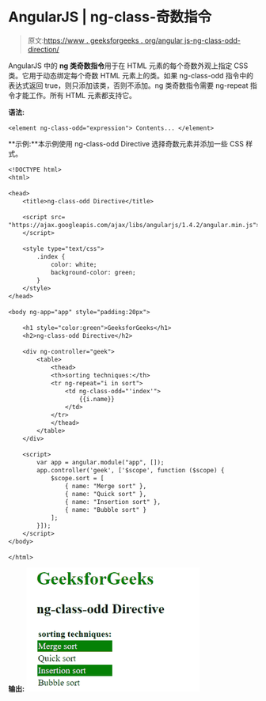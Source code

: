 # AngularJS | ng-class-奇数指令

> 原文:[https://www . geeksforgeeks . org/angular js-ng-class-odd-direction/](https://www.geeksforgeeks.org/angularjs-ng-class-odd-directive/)

AngularJS 中的 **ng 类奇数指令**用于在 HTML 元素的每个奇数外观上指定 CSS 类。它用于动态绑定每个奇数 HTML 元素上的类。如果 ng-class-odd 指令中的表达式返回 true，则只添加该类，否则不添加。ng 类奇数指令需要 ng-repeat 指令才能工作。所有 HTML 元素都支持它。

**语法:**

```
<element ng-class-odd="expression"> Contents... </element> 
```

**示例:**本示例使用 ng-class-odd Directive 选择奇数元素并添加一些 CSS 样式。

```
<!DOCTYPE html>
<html>

<head>
    <title>ng-class-odd Directive</title>

    <script src=
"https://ajax.googleapis.com/ajax/libs/angularjs/1.4.2/angular.min.js">
    </script>

    <style type="text/css">
        .index {
            color: white;
            background-color: green;
        }
    </style>
</head>

<body ng-app="app" style="padding:20px">

    <h1 style="color:green">GeeksforGeeks</h1>
    <h2>ng-class-odd Directive</h2>

    <div ng-controller="geek">
        <table>
            <thead>
            <th>sorting techniques:</th>
            <tr ng-repeat="i in sort">
                <td ng-class-odd="'index'">
                    {{i.name}}
                </td>
            </tr>
            </thead>
        </table>
    </div>

    <script>
        var app = angular.module("app", []);
        app.controller('geek', ['$scope', function ($scope) {
            $scope.sort = [
                { name: "Merge sort" }, 
                { name: "Quick sort" },
                { name: "Insertion sort" }, 
                { name: "Bubble sort" }
            ];     
        }]);
    </script>
</body>

</html>                    
```

**输出:**
![ngclassodd](img/dfb4aa0a6e7f80221c7e5bad05732273.png)